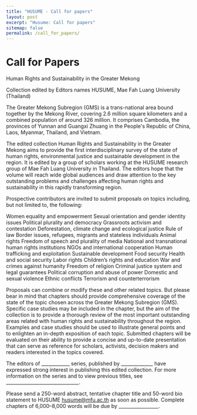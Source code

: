 ```yaml
---
title: "HUSUME - Call for papers"
layout: post
excerpt: "Husume: Call for papers"
sitemap: false
permalink: /call_for_papers/
---
```


# Call for Papers

Human Rights and Sustainability in the Greater Mekong

Collection edited by 
Editors names
HUSUME, Mae Fah Luang University (Thailand)



The Greater Mekong Subregion (GMS) is a trans-national area bound together by the Mekong River, covering 2.6 million square kilometers and a combined population of around 326 million. It comprises Cambodia, the provinces of Yunnan and Guangxi Zhuang in the People's Republic of China, Laos, Myanmar, Thailand, and Vietnam. 


The edited collection Human Rights and Sustainability in the Greater Mekong aims to provide the first interdisciplinary survey of the state of human rights, environmental justice and sustainable development in the region. It is edited by a group of scholars working at the HUSUME research group of Mae Fah Luang University in Thailand. The editors hope that the volume will reach wide global audiences and draw attention to the key outstanding problems and challenges affecting human rights and sustainability in this rapidly transforming region.

Prospective contributors are invited to submit proposals on topics including, but not limited to, the following:


Women equality and empowerment
Sexual orientation and gender identity issues
Political plurality and democracy
Grassroots activism and contestation
Deforestation, climate change and ecological justice
Rule of law
Border issues, refugees, migrants and stateless individuals
Animal rights
Freedom of speech and plurality of media
National and transnational human rights institutions
NGOs and international cooperation
Human trafficking and exploitation
Sustainable development
Food security
Health and social security
Labor rights
Children’s rights and education
War and crimes against humanity
Freedom of religion
Criminal justice system and legal guarantees
Political corruption and abuse of power
Domestic and sexual violence
Ethnic conflicts
Terrorism and counterterrorism

Proposals can combine or modify these and other related topics. But please bear in mind that chapters should provide comprehensive coverage of the state of the topic chosen across the Greater Mekong Subregion (GMS). Specific case studies may be included in the chapter, but the aim of the collection is to provide a thorough review of the most important outstanding areas related with human rights and sustainability throughout the region. Examples and case studies should be used to illustrate general points and to enlighten an in-depth exposition of each topic. Submitted chapters will be evaluated on their ability to provide a concise and up-to-date presentation that can serve as reference for scholars, activists, decision makers and readers interested in the topics covered.    

The editors of ____________ series, published by _____________, have expressed strong interest in publishing this edited collection. For more information on the series and to view previous titles, see _______________________________.

Please send a 250-word abstract, tentative chapter title and 50-word bio statement to HUSUME <husume@mfu.ac.th> as soon as possible. Complete chapters of 6,000–8,000 words will be due by _________________.
